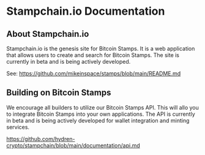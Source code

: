# Stampchain.io Documentation

## About Stampchain.io

Stampchain.io is the genesis site for Bitcoin Stamps.  It is a web application that allows users to create and search for Bitcoin Stamps.   The site is currently in beta and is being actively developed. 

See: https://github.com/mikeinspace/stamps/blob/main/README.md


## Building on Bitcoin Stamps

We encourage all builders to utilize our Bitcoin Stamps API. This will allo you to integrate Bitcoin Stamps into your own applications.  The API is currently in beta and is being actively developed for wallet integration and minting services.

https://github.com/hydren-crypto/stampchain/blob/main/documentation/api.md
